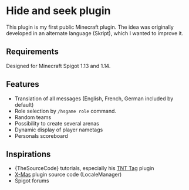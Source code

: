 # Hide and seek plugin
This plugin is my first public Minecraft plugin. The idea was originally developed in an alternate language (Skript), which I wanted to improve it.

## Requirements
Designed for Minecraft Spigot 1.13 and 1.14.

## Features
- Translation of all messages (English, French, German included by default)
- Role selection by `/hsgame role` command.
- Random teams
- Possibility to create several arenas
- Dynamic display of player nametags
- Personals scoreboard

## Inspirations
- {TheSourceCode} tutorials, especially his [TNT Tag](https://www.youtube.com/playlist?list=PLdnyVeMcpY79WCCGsHW0_XHhGDmsPJBtC) plugin
- [X-Mas](https://github.com/MelonCode/X-Mas) plugin source code (LocaleManager)
- Spigot forums
